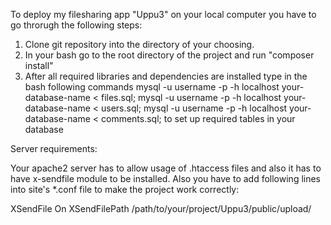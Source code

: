 To deploy my filesharing app "Uppu3" on your local computer you have to go throrugh the following steps:
1. Clone git repository into the directory of your choosing.
2. In your bash go to the root directory of the project and run "composer install"
3. After all required libraries and dependencies are installed type in the bash following commands
mysql -u username -p -h localhost your-database-name < files.sql;
mysql -u username -p -h localhost your-database-name < users.sql;
mysql -u username -p -h localhost your-database-name < comments.sql;
to set up required tables in your database

Server requirements:

Your apache2 server has to allow usage of .htaccess files and also it has to have x-sendfile module to be installed.
Also you have to add following lines into site's *.conf file to make the project work correctly:

XSendFile On
XSendFilePath /path/to/your/project/Uppu3/public/upload/
